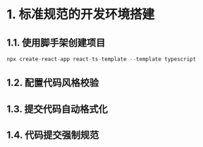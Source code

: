 # 1. 标准规范的开发环境搭建
## 1.1. 使用脚手架创建项目
```js
npx create-react-app react-ts-template --template typescript
```
## 1.2. 配置代码风格校验
## 1.3. 提交代码自动格式化
## 1.4. 代码提交强制规范